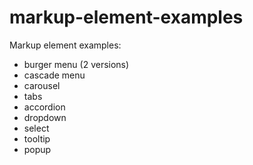 # markup-element-examples
Markup element examples:
- burger menu (2 versions)
- cascade menu
- carousel
- tabs
- accordion
- dropdown
- select
- tooltip
- popup
